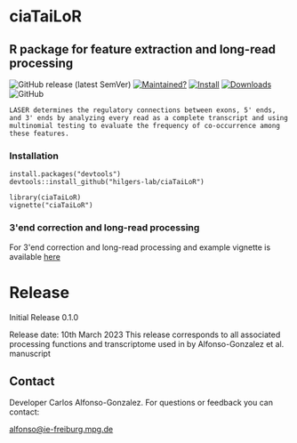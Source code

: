 # ciaTaiLoR
## R package for feature extraction and long-read processing
<!-- badges: start -->

  ![GitHub release (latest SemVer)](https://img.shields.io/github/v1.0.0/release/hilgers-lab/ciaTaiLoR)
[![Maintained?](https://img.shields.io/badge/Maintained%3F-Yes-brightgreen)](https://github.com/hilgers-lab/ciaTaiLoR/graphs/contributors)
[![Install](https://img.shields.io/badge/Install-Github-brightgreen)](#installation)
  [![Downloads](https://img.shields.io/github/downloads/hilgers-lab/ciaTaiLoR/total)]()
  ![GitHub](https://img.shields.io/github/license/hilgers-lab/ciaTaiLoR)
  <!-- badges: end -->

    LASER determines the regulatory connections between exons, 5' ends, and 3' ends by analyzing every read as a complete transcript and using multinomial testing to evaluate the frequency of co-occurrence among these features.


  ### Installation

  ```
  install.packages("devtools")
  devtools::install_github("hilgers-lab/ciaTaiLoR")
  ```

  ```
  library(ciaTaiLoR)
  vignette("ciaTaiLoR")
  ```
  ### 3'end correction and long-read processing

  For 3'end correction and long-read processing and example vignette is available [here](https://hilgers-lab.github.io/polyADataBase/docs/polyADatabase.html)
# Release

Initial Release 0.1.0

Release date: 10th March 2023
This release corresponds to all associated processing functions and transcriptome used in by Alfonso-Gonzalez et al. manuscript

## Contact

Developer Carlos Alfonso-Gonzalez. For questions or feedback you can contact:

alfonso@ie-freiburg.mpg.de
